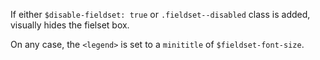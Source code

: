 If either `$disable-fieldset: true` or `.fieldset--disabled` class is added, visually hides the fielset box.

On any case, the `<legend>` is set to a `minititle` of `$fieldset-font-size`.